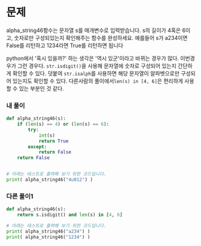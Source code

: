 # 문제
alpha_string46함수는 문자열 s를 매개변수로 입력받습니다.
s의 길이가 4혹은 6이고, 숫자로만 구성되있는지 확인해주는 함수를 완성하세요.
예를들어 s가 a234이면 False를 리턴하고 1234라면 True를 리턴하면 됩니다

python에서 '혹시 있을까?' 하는 생각은 '역시 있군'이라고 바뀌는 경우가 많다.
이번경우가 그런 경우다. `str.isdigit()`을 사용해 문자열에 숫자로 구성되어 있는지
간단하게 확인할 수 있다. 덧붙여 `str.isalph`를 사용하면 해당 문자열이 
알파벳으로만 구성되어 있는지도 확인할 수 있다. 
다른사람의 풀이에서`len(s) in [4, 6]`은 편리하게 사용할 수 있는 부분인 것 같다.

### 내 풀이
```python
def alpha_string46(s):
    if (len(s) == 4) or (len(s) == 6):
        try:
            int(s)
            return True
        except:
            return False
    return False


# 아래는 테스트로 출력해 보기 위한 코드입니다.
print( alpha_string46("4u012") )
```

### 다른 풀이1
```python
def alpha_string46(s):
    return s.isdigit() and len(s) in [4, 6]

# 아래는 테스트로 출력해 보기 위한 코드입니다.
print( alpha_string46("a234") )
print( alpha_string46("1234") )
```

